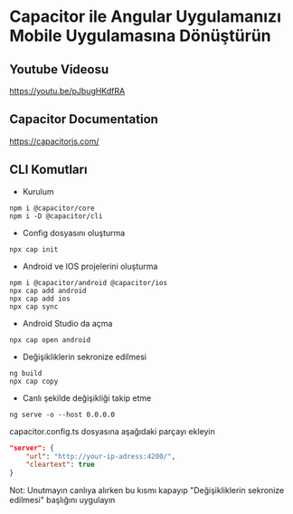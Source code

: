 # Capacitor ile Angular Uygulamanızı Mobile Uygulamasına Dönüştürün

## Youtube Videosu
https://youtu.be/pJbugHKdfRA

## Capacitor Documentation
https://capacitorjs.com/

## CLI Komutları
- Kurulum
```dash
npm i @capacitor/core
npm i -D @capacitor/cli
```

- Config dosyasını oluşturma
```dash
npx cap init
```

- Android ve IOS projelerini oluşturma
```dash
npm i @capacitor/android @capacitor/ios
npx cap add android
npx cap add ios
npx cap sync
```

- Android Studio da açma
```dash
npx cap open android
````

- Değişikliklerin sekronize edilmesi
```dash
ng build
npx cap copy
```

- Canlı şekilde değişikliği takip etme
```dash
ng serve -o --host 0.0.0.0
```

capacitor.config.ts dosyasına aşağıdaki parçayı ekleyin
```json
"server": {
    "url": "http://your-ip-adress:4200/",
    "cleartext": true
}
```

Not: Unutmayın canlıya alırken bu kısmı kapayıp "Değişikliklerin sekronize edilmesi" başlığını uygulayın
